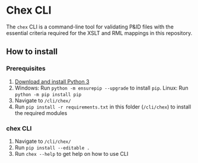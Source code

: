 # Chex CLI

The `chex` CLI is a command-line tool for validating P&ID files with the essential criteria required for the XSLT and RML mappings in this repository. 

## How to install
### Prerequisites
1. [Download and install Python 3](https://www.python.org/downloads/)
2. Windows: Run `python -m ensurepip --upgrade` to install `pip`. Linux: Run `python -m pip install pip`
3. Navigate to `/cli/chex/`
4. Run `pip install -r requirements.txt` in this folder (`/cli/chex`) to install the required modules

### chex CLI
1. Navigate to `/cli/chex/`
2. Run `pip install --editable .`
3. Run `chex --help` to get help on how to use CLI
